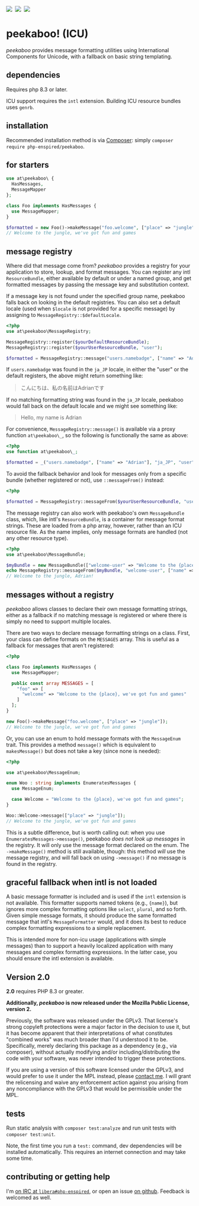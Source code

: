 ![](https://img.shields.io/github/release/php-enspired/peekaboo.svg)  ![](https://img.shields.io/badge/PHP-8.3-blue.svg?colorB=8892BF)  ![](https://img.shields.io/badge/license-MPL.2.0-orange.svg)

peekaboo! (ICU)
===============

_peekaboo_ provides message formatting utilities using International Components for Unicode, with a fallback on basic string templating.

dependencies
------------

Requires php 8.3 or later.

ICU support requires the `intl` extension.
Building ICU resource bundles uses `genrb`.

installation
------------

Recommended installation method is via [Composer](https://getcomposer.org/): simply `composer require php-enspired/peekaboo`.

for starters
------------

```php
use at\peekaboo\ {
  HasMessages,
  MessageMapper
};

class Foo implements HasMessages {
  use MessageMapper;
}

$formatted = new Foo()->makeMessage("foo.welcome", ["place" => "jungle"]);
// Welcome to the jungle, we've got fun and games
```

message registry
----------------

Where did that message come from? _peekaboo_ provides a registry for your application to store, lookup, and format messages. You can register any intl `ResourceBundle`, either available by default or under a named group, and get formatted messages by passing the message key and substitution context.

If a message key is not found under the specified group name, peekaboo falls back on looking in the default registries. You can also set a default locale (used when `$locale` is not provided for a specific message) by assigning to `MessageRegistry::$defaultLocale`.

```php
<?php
use at\peekaboo\MessageRegistry;

MessageRegistry::register($yourDefaultResourceBundle);
MessageRegistry::register($yourUserResourceBundle, "user");

$formatted = MessageRegistry::message("users.namebadge", ["name" => "Adrian"], "ja_JP", "user");
```
If `users.namebadge` was found in the `ja_JP` locale, in either the "user" or the default registers, the above might return something like:
> こんにちは、私の名前はAdrianです

If no matching formatting string was found in the `ja_JP` locale, peekaboo would fall back on the default locale and we might see something like:
> Hello, my name is Adrian

For convenience, `MessageRegistry::message()` is available via a proxy function `at\peekaboo\_`, so the following is functionally the same as above:
```php
<?php
use function at\peekaboo\_;

$formatted = _("users.namebadge", ["name" => "Adrian"], "ja_JP", "user");
```

To avoid the fallback behavior and look for messages only from a specific bundle (whether registered or not), use `::messageFrom()` instead:
```php
<?php

$formatted = MessageRegistry::messageFrom($yourUserResourceBundle, "users.namebadge", ["name" => "Adrian"], "ja_JP");
```

The message registry can also work with peekaboo's own `MessageBundle` class, which, like intl's `ResourceBundle`, is a container for message format strings. These are loaded from a php array, however, rather than an ICU resource file. As the name implies, only message formats are handled (not any other resource type).

```php
<?php
use at\peekaboo\MessageBundle;

$myBundle = new MessageBundle(["welcome-user" => "Welcome to the {place}, {name}!"]);
echo MessageRegistry::messageFrom($myBundle, "welcome-user", ["name" => "Adrian", "place" => "jungle"]);
// Welcome to the jungle, Adrian!
```

messages without a registry
---------------------------

_peekaboo_ allows classes to declare their own message formatting strings, either as a fallback if no matching message is registered or where there is simply no need to support multiple locales.

There are two ways to declare message formatting strings on a class. First, your class can define formats on the `MESSAGES` array. This is useful as a fallback for messages that aren't registered:

```php
<?php

class Foo implements HasMessages {
  use MessageMapper;

  public const array MESSAGES = [
    "foo" => [
      "welcome" => "Welcome to the {place}, we've got fun and games"
    ]
  ];
}

new Foo()->makeMessage("foo.welcome", ["place" => "jungle"]);
// Welcome to the jungle, we've got fun and games
```

Or, you can use an enum to hold message formats with the `MessageEnum` trait. This provides a method `message()` which is equivalent to `makesMessage()` but does not take a key (since none is needed):
```php
<?php

use at\peekaboo\MessageEnum;

enum Woo : string implements EnumeratesMessages {
  use MessageEnum;

  case Welcome = "Welcome to the {place}, we've got fun and games";
}

Woo::Welcome->message(["place" => "jungle"]);
// Welcome to the jungle, we've got fun and games
```
This is a subtle difference, but is worth calling out: when you use `EnumeratesMessages->message()`, peekaboo _does not look up messages_ in the registry. It will only use the message format declared on the enum. The `->makeMessage()` method is still available, though: this method _will_ use the message registry, and will fall back on using `->message()` if no message is found in the registry.

graceful fallback when intl is not loaded
-----------------------------------------

A basic message formatter is included and is used if the `intl` extension is not available. This formatter supports named tokens (e.g., `{name}`), but ignores more complex formatting options like `select`, `plural`, and so forth. Given simple message formats, it should produce the same formatted message that intl's `MessageFormatter` would, and it does its best to reduce complex formatting expressions to a simple replacement.

This is intended more for non-icu usage (applications with simple messages) than to support a heavily localized application with many messages and complex formatting expressions. In the latter case, you should ensure the intl extension is available.


Version 2.0
-----------

**2.0** requires PHP 8.3 or greater.

**Additionally, _peekaboo_ is now released under the Mozilla Public License, version 2.**

Previously, the software was released under the GPLv3. That license's strong copyleft protections were a major factor in the decision to use it, but it has become apparent that their interpretations of what constitutes "combined works" was much broader than I'd understood it to be. Specifically, merely declaring this package as a dependency (e.g., via composer), without actually modifying and/or including/distributing the code with your software, was never intended to trigger these protections.

If you are using a version of this software licensed under the GPLv3, and would prefer to use it under the MPL instead, please [contact me](relicense@enspi.red). I will grant the relicensing and waive any enforcement action against you arising from any noncompliance with the GPLv3 that would be permissible under the MPL.

tests
-----

Run static analysis with `composer test:analyze` and run unit tests with `composer test:unit`.

Note, the first time you run a `test:` command, dev dependencies will be installed automatically. This requires an internet connection and may take some time.

contributing or getting help
----------------------------

I'm [on IRC at `libera#php-enspired`](https://web.libera.chat/#php-enspired), or open an issue [on github](https://github.com/php-enspired/peekaboo/issues).  Feedback is welcomed as well.
